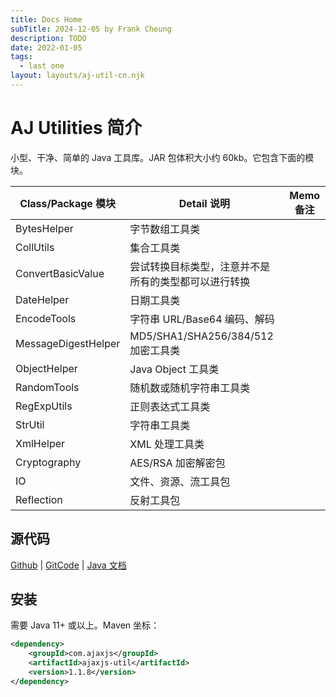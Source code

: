 ```yaml
---
title: Docs Home
subTitle: 2024-12-05 by Frank Cheung
description: TODO
date: 2022-01-05
tags:
  - last one
layout: layouts/aj-util-cn.njk
---
```


# AJ Utilities 简介

小型、干净、简单的 Java 工具库。JAR 包体积大小约 60kb。它包含下面的模块。

| Class/Package 模块    | Detail 说明                     | Memo 备注 |
|---------------------|-------------------------------|---------|
| BytesHelper         | 字节数组工具类                       |         |
| CollUtils           | 集合工具类                         |         |
| ConvertBasicValue   | 尝试转换目标类型，注意并不是所有的类型都可以进行转换    |         |
| DateHelper          | 日期工具类                         |         |
| EncodeTools         | 字符串 URL/Base64 编码、解码     |         |
| MessageDigestHelper | MD5/SHA1/SHA256/384/512 加密工具类 |         |
| ObjectHelper        | Java Object 工具类     |         |
| RandomTools         | 随机数或随机字符串工具类   |         |
| RegExpUtils         | 正则表达式工具类                      |         |
| StrUtil             | 字符串工具类                        |         |
| XmlHelper           | XML 处理工具类                     |         |
| Cryptography        | AES/RSA 加密解密包                 |         |
| IO                  | 文件、资源、流工具包                    |         |
| Reflection             | 反射工具包                         |         |

## 源代码

[Github](https://github.com/lightweight-component/aj-util) | [GitCode](https://gitcode.com/lightweight-component/aj-util) | [Java 文档](https://javadoc.io/doc/com.ajaxjs/ajaxjs-util) 


## 安装

需要 Java 11+ 或以上。Maven 坐标：

```xml
<dependency>
    <groupId>com.ajaxjs</groupId>
    <artifactId>ajaxjs-util</artifactId>
    <version>1.1.8</version>
</dependency>
```